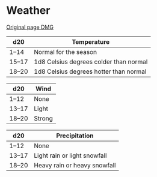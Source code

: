 <!--{"tags":["Weather"]}-->

# Weather

[Original page DMG](https://www.dndbeyond.com/sources/dmg/adventure-environments#WildernessSurvival)

| d20   | Temperature                            |
| ----- | -------------------------------------- |
| 1–14  | Normal for the season                  |
| 15–17 | 1d8 Celsius degrees colder than normal |
| 18–20 | 1d8 Celsius degrees hotter than normal |

| d20   | Wind   |
| ----- | ------ |
| 1–12  | None   |
| 13–17 | Light  |
| 18–20 | Strong |

| d20   | Precipitation                |
| ----- | ---------------------------- |
| 1–12  | None                         |
| 13–17 | Light rain or light snowfall |
| 18–20 | Heavy rain or heavy snowfall |
